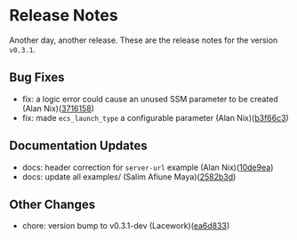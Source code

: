# Release Notes
Another day, another release. These are the release notes for the version `v0.3.1`.

## Bug Fixes
* fix: a logic error could cause an unused SSM parameter to be created (Alan Nix)([3716158](https://github.com/lacework/terraform-aws-ecs-agent/commit/371615829aea2e2df6194e28688aa2ad33c1d97a))
* fix: made `ecs_launch_type` a configurable parameter (Alan Nix)([b3f66c3](https://github.com/lacework/terraform-aws-ecs-agent/commit/b3f66c38a06adfa0b9f613516d08e255479688d7))
## Documentation Updates
* docs: header correction for `server-url` example (Alan Nix)([10de9ea](https://github.com/lacework/terraform-aws-ecs-agent/commit/10de9eacbd8ab8866aa371a2ac459deb9b280fe8))
* docs: update all examples/ (Salim Afiune Maya)([2582b3d](https://github.com/lacework/terraform-aws-ecs-agent/commit/2582b3dba08ee66077c8372ec1919ee00b1a6d12))
## Other Changes
* chore: version bump to v0.3.1-dev (Lacework)([ea6d833](https://github.com/lacework/terraform-aws-ecs-agent/commit/ea6d83355b5417eb4a4e1be72fb586de9e9490fc))
